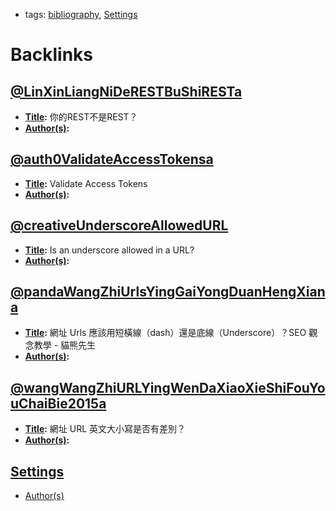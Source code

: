 - tags: [bibliography](<bibliography.md>), [Settings](<Settings.md>)

# Backlinks
## [@LinXinLiangNiDeRESTBuShiRESTa](<@LinXinLiangNiDeRESTBuShiRESTa.md>)
- **[Title](<Title.md>):** 你的REST不是REST？
- **[Author(s)](<Author(s).md>):**

## [@auth0ValidateAccessTokensa](<@auth0ValidateAccessTokensa.md>)
- **[Title](<Title.md>):** Validate Access Tokens
- **[Author(s)](<Author(s).md>):**

## [@creativeUnderscoreAllowedURL](<@creativeUnderscoreAllowedURL.md>)
- **[Title](<Title.md>):** Is an underscore allowed in a URL?
- **[Author(s)](<Author(s).md>):**

## [@pandaWangZhiUrlsYingGaiYongDuanHengXiana](<@pandaWangZhiUrlsYingGaiYongDuanHengXiana.md>)
- **[Title](<Title.md>):** 網址 Urls 應該用短橫線（dash）還是底線（Underscore）？SEO 觀念教學 - 貓熊先生
- **[Author(s)](<Author(s).md>):**

## [@wangWangZhiURLYingWenDaXiaoXieShiFouYouChaiBie2015a](<@wangWangZhiURLYingWenDaXiaoXieShiFouYouChaiBie2015a.md>)
- **[Title](<Title.md>):** 網址 URL 英文大小寫是否有差別？
- **[Author(s)](<Author(s).md>):**

## [Settings](<Settings.md>)
- [Author(s)](<Author(s).md>)


